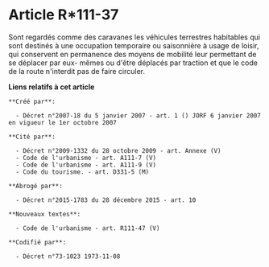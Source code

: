 # Article R*111-37

Sont regardés comme des caravanes les véhicules terrestres habitables qui sont destinés à une occupation temporaire ou
saisonnière à usage de loisir, qui conservent en permanence des moyens de mobilité leur permettant de se déplacer par eux-
mêmes ou d'être déplacés par traction et que le code de la route n'interdit pas de faire circuler.

**Liens relatifs à cet article**

	**Créé par**:

	  - Décret n°2007-18 du 5 janvier 2007 - art. 1 () JORF 6 janvier 2007 en vigueur le 1er octobre 2007

	**Cité par**:

	  - Décret n°2009-1332 du 28 octobre 2009 - art. Annexe (V)
	  - Code de l'urbanisme - art. A111-7 (V)
	  - Code de l'urbanisme - art. A111-9 (V)
	  - Code du tourisme. - art. D331-5 (M)

	**Abrogé par**:

	  - Décret n°2015-1783 du 28 décembre 2015 - art. 10

	**Nouveaux textes**:

	  - Code de l'urbanisme - art. R111-47 (V)

	**Codifié par**:

	  - Décret n°73-1023 1973-11-08
